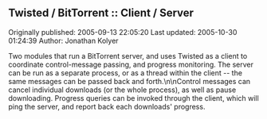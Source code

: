 ## Twisted / BitTorrent ::  Client / Server

Originally published: 2005-09-13 22:05:20
Last updated: 2005-10-30 01:24:39
Author: Jonathan Kolyer

Two modules that run a BitTorrent server, and uses Twisted as a client to coordinate control-message passing, and progress monitoring.  The server can be run as a separate process, or as a thread within the client -- the same messages can be passed back and forth.\n\nControl messages can cancel individual downloads (or the whole process), as well as pause downloading.  Progress queries can be invoked through the client, which will ping the server, and report back each downloads' progress.